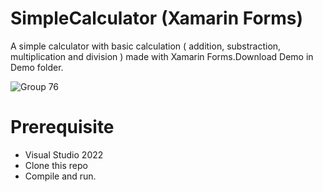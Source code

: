 # SimpleCalculator (Xamarin Forms)
A simple calculator with basic calculation ( addition, substraction, multiplication and division ) made with Xamarin Forms.Download Demo in Demo folder.

![Group 76](https://github.com/athiraIsam/SimpleCalculator/assets/92247627/61c13668-b178-451a-82c2-e487f9b3e7f2)

# Prerequisite
- Visual Studio 2022
- Clone this repo
- Compile and run.
